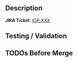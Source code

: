 <!---
Provide a short summary in the title above, including the JIRA ticket number driving this change.
Examples of good PR titles:
* ":sparkles: feature [IOP-1234] add support for such-and-such"
* ":bug: fix [IOP-2345] resolve issue with so-and-so"
-->

## Description

**JIRA Ticket**: [IOP-XXX](https://fanaticscorp.atlassian.net/browse/IOP-XXX)

<!---
Describe your changes, and why you're making them.
-->

## Testing / Validation

<!---
(Optional -- remove this section if not needed)
Include any output that confirms the change provides the desired/expected behavior.
-->

## TODOs Before Merge

<!---
(Optional -- remove this section if not needed)
Include any notes about things that need to happen before this PR is merged.
-->
